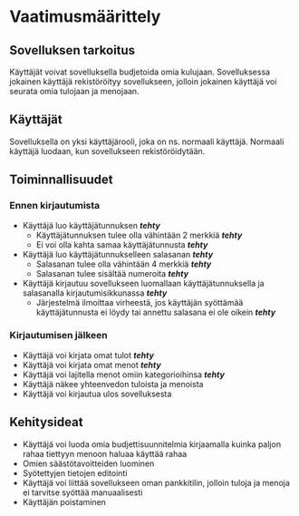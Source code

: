# Vaatimusmäärittely
## Sovelluksen tarkoitus
Käyttäjät voivat sovelluksella budjetoida omia kulujaan. Sovelluksessa jokainen käyttäjä rekistöröityy sovellukseen, jolloin jokainen käyttäjä voi 
seurata omia tulojaan ja menojaan.
## Käyttäjät
Sovelluksella on yksi käyttäjärooli, joka on ns. normaali käyttäjä. Normaali käyttäjä luodaan, kun sovellukseen rekistöröidytään.
## Toiminnallisuudet
### Ennen kirjautumista
- Käyttäjä luo käyttäjätunnuksen ***tehty***
  - Käyttäjätunnuksen tulee olla vähintään 2 merkkiä ***tehty***
  - Ei voi olla kahta samaa käyttäjätunnusta ***tehty***
- Käyttäjä luo käyttäjätunnukselleen salasanan ***tehty***
  - Salasanan tulee olla vähintään 4 merkkiä ***tehty***
  - Salasanan tulee sisältää numeroita ***tehty***
- Käyttäjä kirjautuu sovellukseen luomallaan käyttäjätunnuksella ja salasanalla kirjautumisikkunassa ***tehty***
  - Järjestelmä ilmoittaa virheestä, jos käyttäjän syöttämää käyttäjätunnusta ei löydy tai annettu salasana ei ole oikein ***tehty***
### Kirjautumisen jälkeen
- Käyttäjä voi kirjata omat tulot ***tehty***
- Käyttäjä voi kirjata omat menot ***tehty***
- Käyttäjä voi lajitella menot omiin kategorioihinsa ***tehty***
- Käyttäjä näkee yhteenvedon tuloista ja menoista
- Käyttäjä voi kirjautua ulos sovelluksesta
## Kehitysideat
- Käyttäjä voi luoda omia budjettisuunnitelmia kirjaamalla kuinka paljon rahaa tiettyyn menoon haluaa käyttää rahaa
- Omien säästötavoitteiden luominen
- Syötettyjen tietojen editointi 
- Käyttäjä voi liittää sovellukseen oman pankkitilin, jolloin tuloja ja menoja ei tarvitse syöttää manuaalisesti
- Käyttäjän poistaminen



